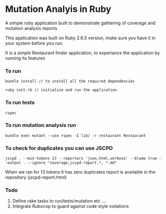 #  Mutation Analyis in Ruby


A simple ruby application built to demonstrate gathering of coverage and mutation analysis reports

This application was built on Ruby 2.6.5 version, make sure you have it in your system before you run. 

It is a simple Restaurant finder application, to experiance the application by running its features

### To run
```
bundle install // to install all the required dependencies 

ruby init.rb // initialize and run the application
```

### To run tests 
```
rspec 
```

### To run mutation analysis run
```
bundle exec mutant --use rspec -I lib/ -r restaurant Restaurant
```

### To check for duplicates you can use JSCPD 

```
jscpd . --min-tokens 13 --reporters 'json,html,verbose' --blame true --output . --ignore "coverage,jscpd-report.*, *.md"
```

When we ran for 13 tokens it has zero duplicates report is available in the repository (jscpd-report.html)

### Todo 

1. Define rake tasks to run/tests/mutation etc .... 
2. Integrate Rubocop to guard against code style violations



